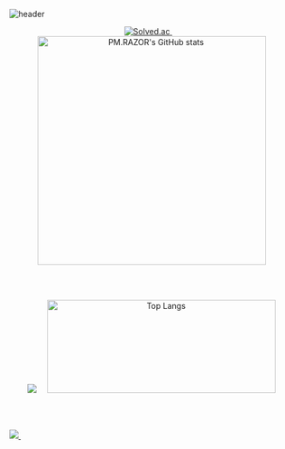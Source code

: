 <!-- 헤더 이미지 -->
![header](https://capsule-render.vercel.app/api?type=blur&color=timeGradient&height=200&animation=fadeIn&fontSize=40&fontAlignY=55&fontColor=ffffff&text=PM.RAZOR)

<div align="center">
  <a href="https://solved.ac/hslee1659">
    <img src="http://mazassumnida.wtf/api/v2/generate_badge?boj=hslee1659" alt="Solved.ac" />
  </a>
  &nbsp;&nbsp;&nbsp;
  <img src="https://github-readme-stats.vercel.app/api?username=PMRAZOR&show_icons=true&bg_color=30,e96443,904e95&title_color=fff&text_color=fff&icon_color=fff" width="405" alt="PM.RAZOR's GitHub stats" />
</div>

<br><br>

<div align="center">
  <img src="http://mazandi.herokuapp.com/api?handle=hslee1659&theme=warm"/>
  &nbsp;&nbsp;&nbsp;
  <img src="https://github-readme-stats.vercel.app/api/top-langs/?username=PMRAZOR&layout=compact" height="165" width="405" alt="Top Langs" />
</div>

<br><br>

<div align="left">
  <a href="https://www.youtube.com/channel/YOUR_CHANNEL_ID">
    <img src="https://img.shields.io/badge/YouTube-FF0000?style=for-the-badge&logo=youtube&logoColor=white" />&nbsp
  </a>
</div>
<!--
**PMRAZOR/PMRAZOR** is a ✨ _special_ ✨ repository because its `README.md` (this file) appears on your GitHub profile.

Here are some ideas to get you started:

- 🔭 I’m currently working on ...
- 🌱 I’m currently learning ...
- 👯 I’m looking to collaborate on ...
- 🤔 I’m looking for help with ...
- 💬 Ask me about ...
- 📫 How to reach me: ...
- 😄 Pronouns: ...
- ⚡ Fun fact: ...
-->
